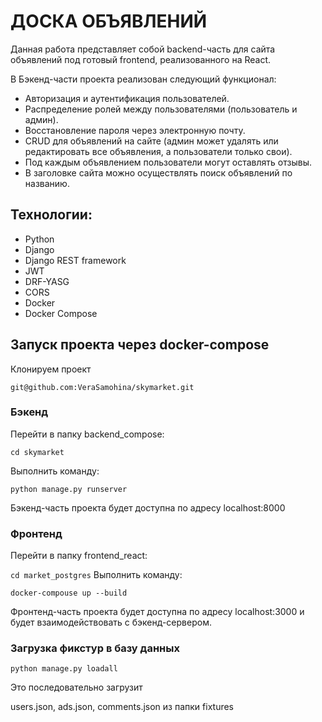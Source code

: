 # ДОСКА ОБЪЯВЛЕНИЙ
Данная работа представляет собой backend-часть для сайта объявлений под готовый frontend, реализованного на React.

В Бэкенд-части проекта реализован следующий функционал:

- Авторизация и аутентификация пользователей.
- Распределение ролей между пользователями (пользователь и админ).
- Восстановление пароля через электронную почту.
- CRUD для объявлений на сайте (админ может удалять или редактировать все объявления, а пользователи только свои).
- Под каждым объявлением пользователи могут оставлять отзывы.
- В заголовке сайта можно осуществлять поиск объявлений по названию.

## Технологии:
- Python
- Django
- Django REST framework
- JWT
- DRF-YASG
- CORS
- Docker
- Docker Compose
  
## Запуск проекта через docker-compose

Клонируем проект 

`git@github.com:VeraSamohina/skymarket.git`

### Бэкенд
Перейти в папку backend_compose:

`cd skymarket`

Выполнить команду:

`python manage.py runserver`

Бэкенд-часть проекта будет доступна по адресу localhost:8000

### Фронтенд
Перейти в папку frontend_react:

`cd market_postgres`
Выполнить команду:

`docker-compouse up --build`

Фронтенд-часть проекта будет доступна по адресу localhost:3000 и будет взаимодействовать с бэкенд-сервером.

### Загрузка фикстур в базу данных
`python manage.py loadall`

Это последовательно загрузит

users.json,
ads.json,
comments.json
из папки fixtures
